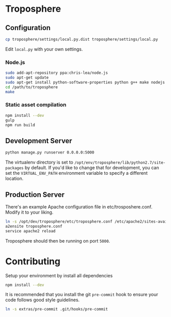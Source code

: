 Troposphere
===========

Configuration
-------------

```bash
cp troposphere/settings/local.py.dist troposphere/settings/local.py
```

Edit `local.py` with your own settings.

### Node.js

```bash
sudo add-apt-repository ppa:chris-lea/node.js
sudo apt-get update
sudo apt-get install python-software-properties python g++ make nodejs
cd /path/to/troposphere
make
```

### Static asset compilation
```bash
npm install --dev
gulp
npm run build
```

Development Server
------------------

```bash
python manage.py runserver 0.0.0.0:5000
````

The virtualenv directory is set to `/opt/env/troposphere/lib/python2.7/site-packages` by default.  If you'd like to change that for development, you can set the `VIRTUAL_ENV_PATH` environment variable to specify a different location.

Production Server
-----------------

There's an example Apache configuration file in etc/trosposhere.conf. Modify it
to your liking.

```bash
ln -s /opt/dev/troposphere/etc/troposphere.conf /etc/apache2/sites-available/troposphere.conf
a2ensite troposphere.conf
service apache2 reload
```

Troposphere should then be running on port `5000`.

# Contributing
Setup your environment by install all dependencies

```bash
npm install --dev
```

It is recommended that you install the git `pre-commit` hook to ensure your code follows good style guidelines.

```bash
ln -s extras/pre-commit .git/hooks/pre-commit
```
